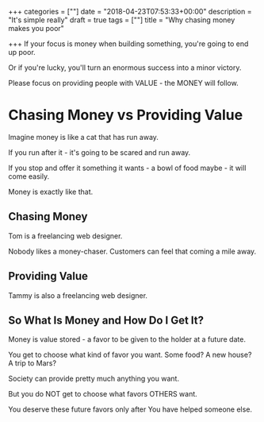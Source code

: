 +++
categories = [""]
date = "2018-04-23T07:53:33+00:00"
description = "It's simple really"
draft = true
tags = [""]
title = "Why chasing money makes you poor"

+++
If your focus is money when building something, you're going to end up poor.

Or if you're lucky, you'll turn an enormous success into a minor victory.

Please focus on providing people with VALUE - the MONEY will follow.

# Chasing Money vs Providing Value

Imagine money is like a cat that has run away.

If you run after it - it's going to be scared and run away.

If you stop and offer it something it wants - a bowl of food maybe - it will come easily.

Money is exactly like that.

## Chasing Money 

Tom is a freelancing web designer.

Nobody likes a money-chaser. Customers can feel that coming a mile away.

## Providing Value

Tammy is also a freelancing web designer.

## So What Is Money and How Do I Get It?

Money is value stored - a favor to be given to the holder at a future date.

You get to choose what kind of favor you want. Some food? A new house? A trip to Mars?

Society can provide pretty much anything you want. 

But you do NOT get to choose what favors OTHERS want. 

You deserve these future favors only after You have helped someone else. 